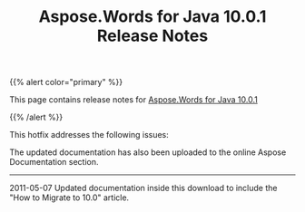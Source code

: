 ﻿---
title: Aspose.Words for Java 10.0.1 Release Notes
articleTitle: Aspose.Words for Java 10.0.1 Release Notes
linktitle: Aspose.Words for Java 10.0.1 Release Notes
description: "Aspose.Words for Java 10.0.1 Release Notes – the latest updates and fixes."
type: docs
weight: 80
url: /java/aspose-words-for-java-10-0-1-release-notes/
---

{{% alert color="primary" %}}

This page contains release notes for [Aspose.Words for Java 10.0.1](https://downloads.aspose.com/words/java/new-releases/aspose.words-for-java-10.0.1/)

{{% /alert %}}

This hotfix addresses the following issues:



The updated documentation has also been uploaded to the online Aspose Documentation section.

-----
2011-05-07 Updated documentation inside this download to include the "How to Migrate to 10.0" article.


